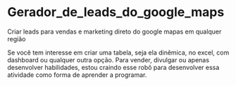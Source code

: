 # Gerador_de_leads_do_google_maps
Criar leads para vendas e marketing direto do google mapas em qualquer região

Se você tem interesse em criar uma tabela, seja ela dinêmica, no excel, com dashboard ou qualquer outra opção. Para vender, divulgar ou apenas desenvolver habilidades, estou craindo esse robô para desenvolver essa atividade como forma de aprender a programar.
